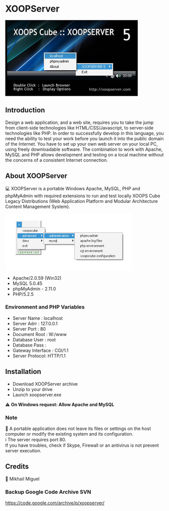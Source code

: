 # XOOPServer

![XOOPServer 5](xoopserver5.jpg)

## Introduction

Design a web application, and a web site, requires you to take the jump from client-side technologies like HTML/CSS/Javascript, to server-side technologies like PHP. In order to successfully develop in this language, you need the ability to test your work before you launch it into the public domain of the Internet. You have to set up your own web server on your local PC, using freely downloadable software. The combination to work with Apache, MySQL and PHP allows development and testing on a local machine without the concerns of a consistent Internet connection.

## About XOOPServer

:computer: XOOPServer is a portable Windows Apache, MySQL, PHP and phpMyAdmin with required extensions to run and test locally XOOPS Cube Legacy Distributions (Web Application Platform and Modular Architecture Content Management System).

![XOOPServer 5 Screenshot](xoopserver_screenshot.jpg)

- Apache/2.0.59 (Win32)
- MySQL 5.0.45
- phpMyAdmin - 2.11.0
- PHP/5.2.5

### Environment and PHP Variables

- Server Name : localhost
- Server Adrr : 127.0.0.1
- Server Port : 80
- Document Root : W:/www
- Database User : root
- Database Pass :
- Gateway Interface : CGI/1.1
- Server Protocol: HTTP/1.1

## Installation

- Download XOOPServer archive 
- Unzip to your drive 
- Launch xoopserver.exe 

:warning: **On Windows request: Allow Apache and MySQL**

### Note
:memo: A portable application does not leave its files or settings on the host computer or modify the existing system and its configuration.  
:information_source: The server requires port 80.  
If you have troubles, check if Skype, Firewall or an antivirus is not prevent server execution.


## Credits

:bust_in_silhouette: Mikhail Miguel

### Backup Google Code Archive SVN

https://code.google.com/archive/p/xoopserver/
